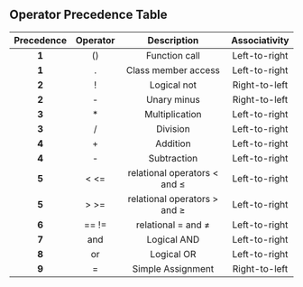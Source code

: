 ## Operator Precedence Table


| Precedence | Operator |          Description         | Associativity |
|:----------:|:--------:|:----------------------------:|:-------------:|
|    **1**   |    ()    |         Function call        | Left-to-right |
|    **1**   |     .    |      Class member access     | Left-to-right |
|    **2**   |     !    |          Logical not         | Right-to-left |
|    **2**   |     -    |          Unary minus         | Right-to-left |
|    **3**   |     *    |        Multiplication        | Left-to-right |
|    **3**   |     /    |           Division           | Left-to-right |
|    **4**   |     +    |            Addition          | Left-to-right |
|    **4**   |     -    |          Subtraction         | Left-to-right |
|    **5**   |   < <=   | relational operators < and ≤ | Left-to-right |
|    **5**   |   > >=   | relational operators > and ≥ | Left-to-right |
|    **6**   |   == !=  |      relational = and ≠      | Left-to-right |
|    **7**   |    and   |          Logical AND         | Left-to-right |
|    **8**   |    or    |          Logical OR          | Left-to-right |
|    **9**   |     =    |       Simple Assignment      | Right-to-left |
